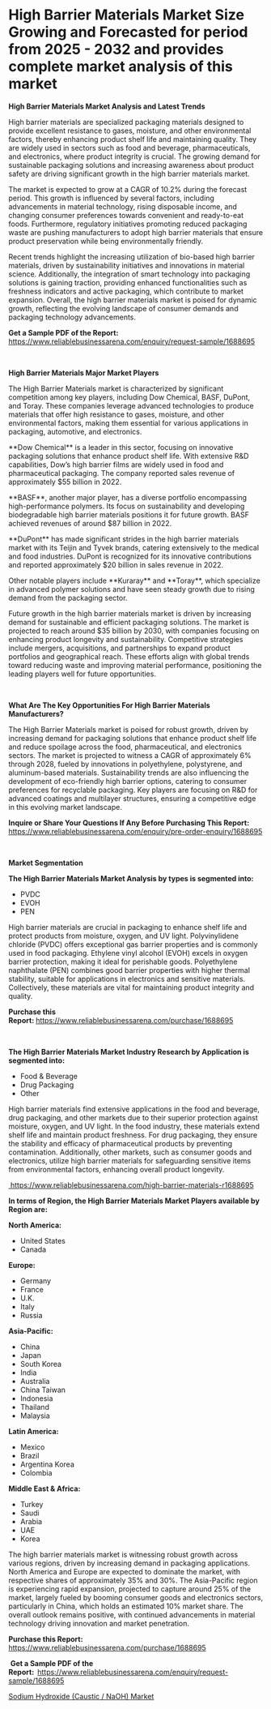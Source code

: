 <p><h1>High Barrier Materials Market Size Growing and Forecasted for period from 2025 - 2032 and provides complete market analysis of this market</h1></p><p><strong>High Barrier Materials Market Analysis and Latest Trends</strong></p>
<p><p>High barrier materials are specialized packaging materials designed to provide excellent resistance to gases, moisture, and other environmental factors, thereby enhancing product shelf life and maintaining quality. They are widely used in sectors such as food and beverage, pharmaceuticals, and electronics, where product integrity is crucial. The growing demand for sustainable packaging solutions and increasing awareness about product safety are driving significant growth in the high barrier materials market.</p><p>The market is expected to grow at a CAGR of 10.2% during the forecast period. This growth is influenced by several factors, including advancements in material technology, rising disposable income, and changing consumer preferences towards convenient and ready-to-eat foods. Furthermore, regulatory initiatives promoting reduced packaging waste are pushing manufacturers to adopt high barrier materials that ensure product preservation while being environmentally friendly. </p><p>Recent trends highlight the increasing utilization of bio-based high barrier materials, driven by sustainability initiatives and innovations in material science. Additionally, the integration of smart technology into packaging solutions is gaining traction, providing enhanced functionalities such as freshness indicators and active packaging, which contribute to market expansion. Overall, the high barrier materials market is poised for dynamic growth, reflecting the evolving landscape of consumer demands and packaging technology advancements.</p></p>
<p><strong>Get a Sample PDF of the Report:&nbsp;</strong> <a href="https://www.reliablebusinessarena.com/enquiry/request-sample/1688695?utm_campaign=2133&utm_medium=2&utm_source=Github&utm_content=ia&utm_term=26032025&utm_id=high-barrier-materials">https://www.reliablebusinessarena.com/enquiry/request-sample/1688695</a></p>
<p>&nbsp;</p>
<p><strong>High Barrier Materials Major Market Players</strong></p>
<p><p>The High Barrier Materials market is characterized by significant competition among key players, including Dow Chemical, BASF, DuPont, and Toray. These companies leverage advanced technologies to produce materials that offer high resistance to gases, moisture, and other environmental factors, making them essential for various applications in packaging, automotive, and electronics.</p><p>**Dow Chemical** is a leader in this sector, focusing on innovative packaging solutions that enhance product shelf life. With extensive R&D capabilities, Dow’s high barrier films are widely used in food and pharmaceutical packaging. The company reported sales revenue of approximately $55 billion in 2022.</p><p>**BASF**, another major player, has a diverse portfolio encompassing high-performance polymers. Its focus on sustainability and developing biodegradable high barrier materials positions it for future growth. BASF achieved revenues of around $87 billion in 2022.</p><p>**DuPont** has made significant strides in the high barrier materials market with its Teijin and Tyvek brands, catering extensively to the medical and food industries. DuPont is recognized for its innovative contributions and reported approximately $20 billion in sales revenue in 2022.  </p><p>Other notable players include **Kuraray** and **Toray**, which specialize in advanced polymer solutions and have seen steady growth due to rising demand from the packaging sector. </p><p>Future growth in the high barrier materials market is driven by increasing demand for sustainable and efficient packaging solutions. The market is projected to reach around $35 billion by 2030, with companies focusing on enhancing product longevity and sustainability. Competitive strategies include mergers, acquisitions, and partnerships to expand product portfolios and geographical reach. These efforts align with global trends toward reducing waste and improving material performance, positioning the leading players well for future opportunities.</p></p>
<p>&nbsp;</p>
<p><strong>What Are The Key Opportunities For High Barrier Materials Manufacturers?</strong></p>
<p><p>The High Barrier Materials market is poised for robust growth, driven by increasing demand for packaging solutions that enhance product shelf life and reduce spoilage across the food, pharmaceutical, and electronics sectors. The market is projected to witness a CAGR of approximately 6% through 2028, fueled by innovations in polyethylene, polystyrene, and aluminum-based materials. Sustainability trends are also influencing the development of eco-friendly high barrier options, catering to consumer preferences for recyclable packaging. Key players are focusing on R&D for advanced coatings and multilayer structures, ensuring a competitive edge in this evolving market landscape.</p></p>
<p><strong>Inquire or Share Your Questions If Any Before Purchasing This Report:</strong> <a href="https://www.reliablebusinessarena.com/enquiry/pre-order-enquiry/1688695?utm_campaign=2133&utm_medium=2&utm_source=Github&utm_content=ia&utm_term=26032025&utm_id=high-barrier-materials">https://www.reliablebusinessarena.com/enquiry/pre-order-enquiry/1688695</a></p>
<p>&nbsp;</p>
<p><strong>Market Segmentation</strong></p>
<p><strong>The High Barrier Materials Market Analysis by types is segmented into:</strong></p>
<p><ul><li>PVDC</li><li>EVOH</li><li>PEN</li></ul></p>
<p><p>High barrier materials are crucial in packaging to enhance shelf life and protect products from moisture, oxygen, and UV light. Polyvinylidene chloride (PVDC) offers exceptional gas barrier properties and is commonly used in food packaging. Ethylene vinyl alcohol (EVOH) excels in oxygen barrier protection, making it ideal for perishable goods. Polyethylene naphthalate (PEN) combines good barrier properties with higher thermal stability, suitable for applications in electronics and sensitive materials. Collectively, these materials are vital for maintaining product integrity and quality.</p></p>
<p><strong>Purchase this Report:&nbsp;</strong><a href="https://www.reliablebusinessarena.com/purchase/1688695?utm_campaign=2133&utm_medium=2&utm_source=Github&utm_content=ia&utm_term=26032025&utm_id=high-barrier-materials">https://www.reliablebusinessarena.com/purchase/1688695</a></p>
<p>&nbsp;</p>
<p><strong>The High Barrier Materials Market Industry Research by Application is segmented into:</strong></p>
<p><ul><li>Food & Beverage</li><li>Drug Packaging</li><li>Other</li></ul></p>
<p><p>High barrier materials find extensive applications in the food and beverage, drug packaging, and other markets due to their superior protection against moisture, oxygen, and UV light. In the food industry, these materials extend shelf life and maintain product freshness. For drug packaging, they ensure the stability and efficacy of pharmaceutical products by preventing contamination. Additionally, other markets, such as consumer goods and electronics, utilize high barrier materials for safeguarding sensitive items from environmental factors, enhancing overall product longevity.</p></p>
<p><a href="https://www.reliablebusinessarena.com/high-barrier-materials-r1688695?utm_campaign=2133&utm_medium=2&utm_source=Github&utm_content=ia&utm_term=26032025&utm_id=high-barrier-materials">&nbsp;https://www.reliablebusinessarena.com/high-barrier-materials-r1688695</a></p>
<p><strong>In terms of Region, the High Barrier Materials Market Players available by Region are:</strong></p>
<p>
    <p> <strong> North America: </strong>
        <ul>
            <li>United States</li>
            <li>Canada</li>
        </ul>
        </p> 
    <p> <strong> Europe: </strong>
        <ul>
            <li>Germany</li>
            <li>France</li>
            <li>U.K.</li>
            <li>Italy</li>
            <li>Russia</li>
        </ul>
        </p> 
    <p> <strong> Asia-Pacific: </strong>
        <ul>
            <li>China</li>
            <li>Japan</li>
            <li>South Korea</li>
            <li>India</li>
            <li>Australia</li>
            <li>China Taiwan</li>
            <li>Indonesia</li>
            <li>Thailand</li>
            <li>Malaysia</li>
        </ul>
        </p> 
    <p> <strong> Latin America: </strong>
        <ul>
            <li>Mexico</li>
            <li>Brazil</li>
            <li>Argentina Korea</li>
            <li>Colombia</li>
        </ul>
        </p> 
    <p> <strong> Middle East & Africa: </strong>
        <ul>
            <li>Turkey</li>
            <li>Saudi</li>
            <li>Arabia</li>
            <li>UAE</li>
            <li>Korea</li>
        </ul>
    </p>
    </p>
<p><p>The high barrier materials market is witnessing robust growth across various regions, driven by increasing demand in packaging applications. North America and Europe are expected to dominate the market, with respective shares of approximately 35% and 30%. The Asia-Pacific region is experiencing rapid expansion, projected to capture around 25% of the market, largely fueled by booming consumer goods and electronics sectors, particularly in China, which holds an estimated 10% market share. The overall outlook remains positive, with continued advancements in material technology driving innovation and market penetration.</p></p>
<p><strong>Purchase this Report: </strong><a href="https://www.reliablebusinessarena.com/purchase/1688695?utm_campaign=2133&utm_medium=2&utm_source=Github&utm_content=ia&utm_term=26032025&utm_id=high-barrier-materials">https://www.reliablebusinessarena.com/purchase/1688695</a></p>
<p>&nbsp;<strong>Get a Sample PDF of the Report:&nbsp;&nbsp;</strong><a href="https://www.reliablebusinessarena.com/enquiry/request-sample/1688695?utm_campaign=2133&utm_medium=2&utm_source=Github&utm_content=ia&utm_term=26032025&utm_id=high-barrier-materials">https://www.reliablebusinessarena.com/enquiry/request-sample/1688695</a></p>
<p><strong></strong></p>
<p><p><a href="https://github.com/JakirUddin651/Market-Research-Report-List-2/blob/main/sodium-hydroxide-caustic-naoh-market.md?utm_campaign=2133&utm_medium=2&utm_source=Github&utm_content=ia&utm_term=26032025&utm_id=high-barrier-materials">Sodium Hydroxide (Caustic / NaOH) Market</a></p></p>
